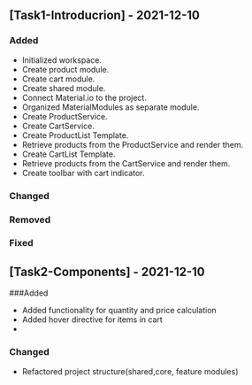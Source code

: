 ## [Task1-Introducrion] - 2021-12-10
### Added
- Initialized workspace.
- Create product module.
- Create cart module.
- Create shared module.
- Connect Material.io to the project.
- Organized MaterialModules as separate module.
- Create ProductService.
- Create CartService.
- Create ProductList Template.
- Retrieve products from the ProductService and render them.
- Create CartList Template.
- Retrieve products from the CartService and render them.
- Create toolbar with cart indicator.

### Changed
### Removed
### Fixed

## [Task2-Components] - 2021-12-10
###Added
- Added functionality for quantity and price calculation
- Added hover directive for items in cart
- 
### Changed
- Refactored project structure(shared,core, feature modules)
